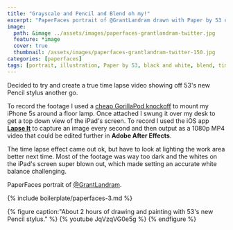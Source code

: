```yaml
---
title: "Grayscale and Pencil and Blend oh my!"
excerpt: "PaperFaces portrait of @GrantLandram drawn with Paper by 53 on an iPad."
image: 
  path: &image ../assets/images/paperfaces-grantlandram-twitter.jpg 
  feature: *image
  cover: true
  thumbnail: /assets/images/paperfaces-grantlandram-twitter-150.jpg
categories: [paperfaces]
tags: [portrait, illustration, Paper by 53, black and white, blend, time lapse]
---
```


Decided to try and create a true time lapse video showing off 53's new Pencil stylus another go. 

To record the footage I used a [cheap GorillaPod knockoff](http://www.amazon.com/gp/product/B007NFI656/ref=as_li_ss_tl?ie=UTF8&camp=1789&creative=390957&creativeASIN=B007NFI656&linkCode=as2&tag=mademist-20) to mount my iPhone 5s around a floor lamp. Once attached I swung it over my desk to get a top down view of the iPad's screen. To record I used the iOS app [**Lapse It**](http://www.lapseit.com/) to capture an image every second and then output as a 1080p MP4 video that could be edited further in **Adobe After Effects**.

The time lapse effect came out ok, but have to look at lighting the work area better next time. Most of the footage was way too dark and the whites on the iPad's screen super blown out, which made setting an accurate white balance challenging.

PaperFaces portrait of [@GrantLandram](https://twitter.com/GrantLandram).

{% include boilerplate/paperfaces-3.md %}

{% figure caption:"About 2 hours of drawing and painting with 53's new Pencil stylus." %}
{% youtube JqVzqVG0e5g %}
{% endfigure %}
